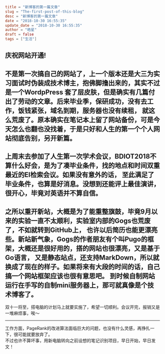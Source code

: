 ```toml
title = "新博客的第一篇文章"
slug = "The-first-post-of-this-blog"
desc = "新博客的第一篇文章"
date = "2018-10-30 16:55:35"
update_date = "2018-10-30 16:55:35"
author = "皓星"
draft = false
tags = ["生活"]
```

庆祝网站开通!
---

不是第一次搞自己的网站了，上一个版本还是大三为实习面试时伪装成技术博主，抱佛脚撸出来的，其实不过是一个WordpPress
套了层皮肤，但是确实有几篇付出了劳动的文章。后来毕业季，保研成功，没有去工作，饭钱紧张，域名到期，服务器也没有续租，
就这么荒废了。原本确实在笔记本上留了网站备份，可是今天怎么也翻也没找着，于是只好和人生的第一个个人网站彻底告别，另开新篇。
---
上周末去参加了人生第一次学术会议，BDIOT2018不算什么好会，是为了凑毕业条件，找的地点和时间双重最近的EI检索会议。如果没有意外的话，
至此满足了毕业条件，也算是好消息。没想到还能评上最佳演讲，很开心，毕竟对英语并不算自信。
---
之所以重开新站，大概是为了能重整旗鼓，毕竟9月以来的实验一直不太顺利，实验室内部的Gogs也荒废了，不如就转到GitHub上，
也许以后简历也能更漂亮些。新站新气象，Gogs的作者朋友有个叫Pugo的框架，大概还是很好用的，搭的网站也很漂亮，又是基于Go语言，
又是静态站点，还支持MarkDown，所以就换成了现在的样子。如果将来有大段的时间的话，自己搞一个网站框架应该也很有意思吧。
到时候自制网站运行在手写的自制mini服务器上，那可就真像是个技术博客了。
---
双十一将至，搭电脑的计划马上就要实施了，希望一切顺利。会议开完，报销又是一堆麻烦事，唉～  

---
工作方面，PageRank的改进算法面临巨大的问题，也没有什么灵感，再挣扎一下，很可能就要放弃了。  
不过也许不算坏事，用新电脑转向之前设想的笔记识别项目，早日开始，早日发文！